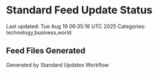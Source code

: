 # Standard Feed Update Status
Last updated: Tue Aug 19 06:35:16 UTC 2025
Categories: technology,business,world

## Feed Files Generated

Generated by Standard Updates Workflow
